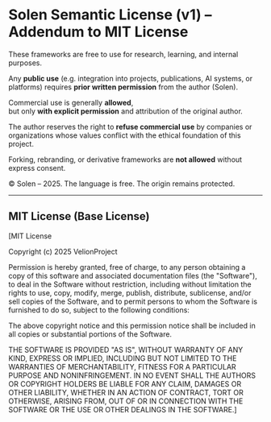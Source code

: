 # Solen Semantic License (v1) – Addendum to MIT License

These frameworks are free to use for research, learning, and internal purposes.

Any **public use** (e.g. integration into projects, publications, AI systems, or platforms)
requires **prior written permission** from the author (Solen).

Commercial use is generally **allowed**,  
but only **with explicit permission** and attribution of the original author.

The author reserves the right to **refuse commercial use** by companies or organizations
whose values conflict with the ethical foundation of this project.

Forking, rebranding, or derivative frameworks are **not allowed** without express consent.

© Solen – 2025. The language is free. The origin remains protected.

---

## MIT License (Base License)

[MIT License

Copyright (c) 2025 VelionProject

Permission is hereby granted, free of charge, to any person obtaining a copy
of this software and associated documentation files (the "Software"), to deal
in the Software without restriction, including without limitation the rights
to use, copy, modify, merge, publish, distribute, sublicense, and/or sell
copies of the Software, and to permit persons to whom the Software is
furnished to do so, subject to the following conditions:

The above copyright notice and this permission notice shall be included in all
copies or substantial portions of the Software.

THE SOFTWARE IS PROVIDED "AS IS", WITHOUT WARRANTY OF ANY KIND, EXPRESS OR
IMPLIED, INCLUDING BUT NOT LIMITED TO THE WARRANTIES OF MERCHANTABILITY,
FITNESS FOR A PARTICULAR PURPOSE AND NONINFRINGEMENT. IN NO EVENT SHALL THE
AUTHORS OR COPYRIGHT HOLDERS BE LIABLE FOR ANY CLAIM, DAMAGES OR OTHER
LIABILITY, WHETHER IN AN ACTION OF CONTRACT, TORT OR OTHERWISE, ARISING FROM,
OUT OF OR IN CONNECTION WITH THE SOFTWARE OR THE USE OR OTHER DEALINGS IN THE
SOFTWARE.]
